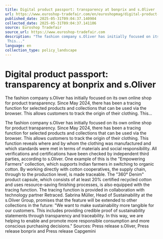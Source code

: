 ```yaml
---
title: Digital product passport: transparency at bonprix and s.Oliver
url: https://www.euroshop-tradefair.com/en/euroshopmag/digital-product-passport-transparency-at-bonprix-and-s-Oliver
published_date: 2025-05-31T09:04:37.140904
collected_date: 2025-05-31T09:04:37.141106
source: Euroshop Tradefair
source_url: https://www.euroshop-tradefair.com
description: "The fashion company s.Oliver has initially focused on its own online shop for product transparency. Since May 2024, there has been a tracing function for selected products and collections that can be used via the browser. This allows customers to track the origin of their clothing. 
 This..."
language: en
collection_type: policy_landscape
---
```


# Digital product passport: transparency at bonprix and s.Oliver

The fashion company s.Oliver has initially focused on its own online shop for product transparency. Since May 2024, there has been a tracing function for selected products and collections that can be used via the browser. This allows customers to track the origin of their clothing. 
 This...

The fashion company s.Oliver has initially focused on its own online shop for product transparency. Since May 2024, there has been a tracing function for selected products and collections that can be used via the browser. This allows customers to track the origin of their clothing. 
 This function reveals where and by whom the clothing was manufactured and which standards were met in terms of materials and social responsibility. All verifications and certifications have been checked by independent third parties, according to s.Oliver. 
 One example of this is the "Empowering Farmers" collection, which supports Indian farmers in switching to organic cotton. By working directly with cotton cooperatives, the supply chain, through to the production level, is made traceable. The "360° Denim" product capsule, which consists of at least 20% certified recycled cotton and uses resource-saving finishing processes, is also equipped with the tracing function. 
 The tracing function is provided in collaboration with technology partner Retraced. Sabrina Müller, Head of Sustainability at the s.Oliver Group, promises that the feature will be extended to other collections in the future: "We want to make sustainability more tangible for our customers. This includes providing credible proof of sustainability statements through transparency and traceability. In this way, we are helping to enable and promote more responsible consumption and more conscious purchasing decisions." 
 Sources: Press release s.Oliver, Press release bonprix and Press release Capgemini